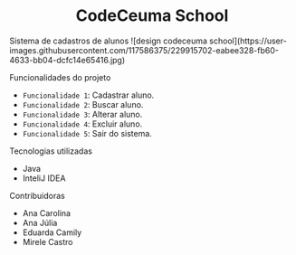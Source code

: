 <h1 align="center">CodeCeuma School</h1>
Sistema de cadastros de alunos
![design codeceuma school](https://user-images.githubusercontent.com/117586375/229915702-eabee328-fb60-4633-bb04-dcfc14e65416.jpg)
<p align="center">

 Funcionalidades do projeto

- `Funcionalidade 1`: Cadastrar aluno.
- `Funcionalidade 2`: Buscar aluno.
- `Funcionalidade 3`: Alterar aluno.
- `Funcionalidade 4`: Excluir aluno.
- `Funcionalidade 5`: Sair do sistema.

Tecnologias utilizadas

- Java
- InteliJ IDEA

Contribuidoras 

- Ana Carolina
- Ana Júlia 
- Eduarda Camily
- Mirele Castro
